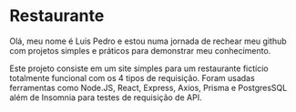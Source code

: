 # Restaurante
Olá, meu nome é Luis Pedro e estou numa jornada de rechear meu github com projetos simples e práticos para demonstrar meu conhecimento.

Este projeto consiste em um site simples para um restaurante fictício totalmente funcional com os 4 tipos de requisição. Foram usadas ferramentas como Node.JS, React, Express, Axios, Prisma e PostgresSQL além de Insomnia para testes de requisição de API.